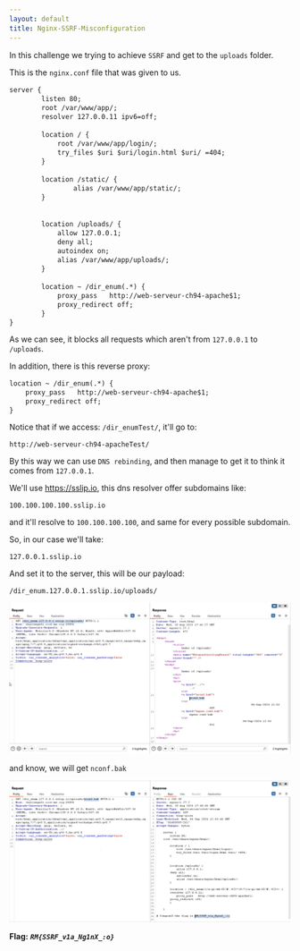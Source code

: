 ```yaml
---
layout: default
title: Nginx-SSRF-Misconfiguration
---
```


In this challenge we trying to achieve `SSRF` and get to the `uploads` folder.

This is the `nginx.conf` file that was given to us.
```nginx
server {
        listen 80;
        root /var/www/app/;
        resolver 127.0.0.11 ipv6=off;
 
        location / {
            root /var/www/app/login/;
            try_files $uri $uri/login.html $uri/ =404;
        }
 
        location /static/ {
                alias /var/www/app/static/;
        }
 
 
        location /uploads/ {
            allow 127.0.0.1;
            deny all;
            autoindex on;
            alias /var/www/app/uploads/;
        }
 
        location ~ /dir_enum(.*) {
            proxy_pass   http://web-serveur-ch94-apache$1;
            proxy_redirect off;
        }
}
```

As we can see, it blocks all requests which aren't from `127.0.0.1` to `/uploads`.

In addition, there is this reverse proxy:
```nginx
location ~ /dir_enum(.*) {
    proxy_pass   http://web-serveur-ch94-apache$1;
    proxy_redirect off;
}
```
Notice that if we access: `/dir_enumTest/`, it'll go to:
```
http://web-serveur-ch94-apacheTest/
```

By this way we can use `DNS rebinding`, and then manage to get it to think it comes from `127.0.0.1`.

We'll use https://sslip.io, this dns resolver offer subdomains like:
```
100.100.100.100.sslip.io
```
and it'll resolve to `100.100.100.100`, and same for every possible subdomain.

So, in our case we'll take:
```
127.0.0.1.sslip.io
```
And set it to the server, this will be our payload:
```
/dir_enum.127.0.0.1.sslip.io/uploads/
```

![SSRF working](./images/Nginx-SSRF-Misconfiguration_SSRF.png)

and know, we will get `nconf.bak`

![FINAL](./images/Nginx-SSRF-Misconfiguration_FINAL.png)

**Flag:** ***`RM{SSRF_v1a_Ng1nX_:o}`***
